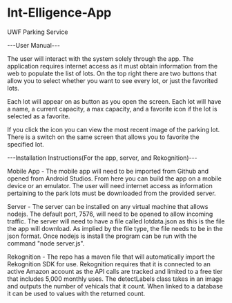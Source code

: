 # Int-Elligence-App
UWF Parking Service

---User Manual---

The user will interact with the system solely through the app. The application requires internet access as it must
obtain information from the web to populate the list of lots. On the top right there are two buttons that allow you to select whether
you want to see every lot, or just the favorited lots.

Each lot will appear on as button as you open the screen. Each lot will have a name, a current capacity, a max capacity, and a favorite icon
if the lot is selected as a favorite.

If you click the icon you can view the most recent image of the parking lot. There is a switch on the same screen that allows you to
favorite the specified lot.



---Installation Instructions(For the app, server, and Rekognition)---

Mobile App - The mobile app will need to be imported from Github and opened from Android Studios. From here you can build the app
on a mobile device or an emulator. The user will need internet access as information pertaining to the park lots must be downloaded from the provided server.

Server - The server can be installed on any virtual machine that allows nodejs. The default port, 7576, will need to be opened to allow
incoming traffic. The server will need to have a file called lotdata.json as this is the file the app will download. As implied by the file type, the file needs to be in the json format. Once nodejs is install the program can be run with the command "node server.js".

Rekognition - The repo has a maven file that will automatically import the Rekognition SDK for use. Rekognition requires that it is connected to an active Amazon account as the API calls are tracked and limited to a free tier that includes 5,000 monthly uses. The detectLabels class takes in an image and outputs the number of vehicals that it count. When linked to a database it can be used to values with the returned count.
